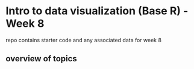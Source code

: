 # Intro to data visualization (Base R) - Week 8
repo contains starter code and any associated data for week 8

## overview of topics
